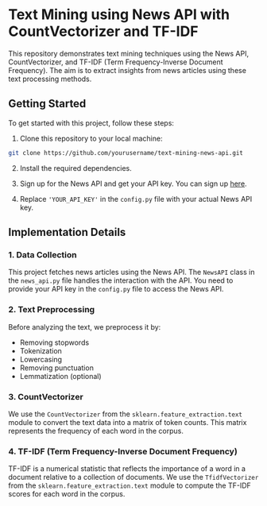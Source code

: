 # Text Mining using News API with CountVectorizer and TF-IDF

This repository demonstrates text mining techniques using the News API, CountVectorizer, and TF-IDF (Term Frequency-Inverse Document Frequency). The aim is to extract insights from news articles using these text processing methods.

## Getting Started

To get started with this project, follow these steps:

1. Clone this repository to your local machine:

```bash
git clone https://github.com/yourusername/text-mining-news-api.git
```

2. Install the required dependencies. 

3. Sign up for the News API and get your API key. You can sign up [here](https://newsapi.org/).

4. Replace `'YOUR_API_KEY'` in the `config.py` file with your actual News API key.

## Implementation Details

### 1. Data Collection

This project fetches news articles using the News API. The `NewsAPI` class in the `news_api.py` file handles the interaction with the API. You need to provide your API key in the `config.py` file to access the News API.

### 2. Text Preprocessing

Before analyzing the text, we preprocess it by:

- Removing stopwords
- Tokenization
- Lowercasing
- Removing punctuation
- Lemmatization (optional)

### 3. CountVectorizer

We use the `CountVectorizer` from the `sklearn.feature_extraction.text` module to convert the text data into a matrix of token counts. This matrix represents the frequency of each word in the corpus.

### 4. TF-IDF (Term Frequency-Inverse Document Frequency)

TF-IDF is a numerical statistic that reflects the importance of a word in a document relative to a collection of documents. We use the `TfidfVectorizer` from the `sklearn.feature_extraction.text` module to compute the TF-IDF scores for each word in the corpus.
